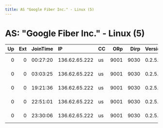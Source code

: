 ```yaml
---
title: AS "Google Fiber Inc." - Linux (5)
---
```


# AS: "Google Fiber Inc." - Linux (5)

|   Up |   Ext | JoinTime   | IP            | CC   |   ORp |   Dirp | Version   | Contact                      | Nickname   |   eFamMembers |
|-----:|------:|:-----------|:--------------|:-----|------:|-------:|:----------|:-----------------------------|:-----------|--------------:|
|    0 |     0 | 00:27:20   | 136.62.65.222 | us   |  9001 |   9030 | 0.2.5.12  | MeMyselfandI &lt;mark.wilt A | IBeInATX   |             1 |
|    0 |     0 | 03:03:25   | 136.62.65.222 | us   |  9001 |   9030 | 0.2.5.12  | MeMyselfandI &lt;mark.wilt A | IBeInATX   |             1 |
|    0 |     0 | 19:21:36   | 136.62.65.222 | us   |  9001 |   9030 | 0.2.5.12  | MeMyselfandI &lt;mark.wilt A | IBeInATX   |             1 |
|    0 |     0 | 22:51:01   | 136.62.65.222 | us   |  9001 |   9030 | 0.2.5.12  | MeMyselfandI &lt;mark.wilt A | IBeInATX   |             1 |
|    0 |     0 | 23:30:06   | 136.62.65.222 | us   |  9001 |   9030 | 0.2.5.12  | MeMyselfandI &lt;mark.wilt A | IBeInATX   |             1 |
